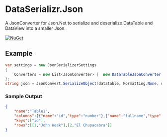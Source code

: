DataSerializr.Json
==================

A JsonConverter for Json.Net to serialize and deserialize DataTable and DataView into a smaller Json.

[![NuGet](https://img.shields.io/nuget/v/DataSerializr.Json.svg)](https://nuget.org/packages/DataSerializr.Json)

## Example
```C#
var settings = new JsonSerializerSettings
{
    Converters = new List<JsonConverter> {  new DataTableJsonConverter() }
};
string json = JsonConvert.SerializeObject(datatable, Formatting.None, settings);
```

### Sample Output
```JSON
{
    "name":"Table1",
    "columns":[{"name":"id","type":"number"},{"name":"fullname","type":"string"}],
    "keys":["id"],
    "rows":[[1,"John Weak"],[2,"El Chupacabra"]]
}
```